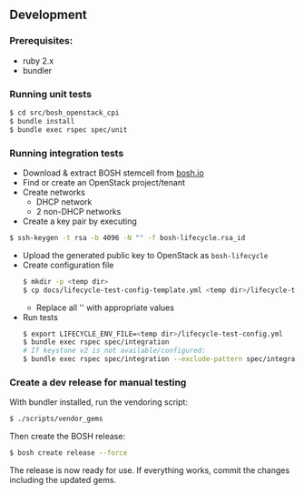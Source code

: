 ## Development

### Prerequisites:
- ruby 2.x
- bundler

### Running unit tests
```bash
$ cd src/bosh_openstack_cpi
$ bundle install
$ bundle exec rspec spec/unit
```

### Running integration tests
- Download & extract BOSH stemcell from [bosh.io](http://bosh.io/stemcells/bosh-openstack-kvm-ubuntu-trusty-go_agent)
- Find or create an OpenStack project/tenant
- Create networks
  - DHCP network
  - 2 non-DHCP networks
- Create a key pair by executing
```bash
$ ssh-keygen -t rsa -b 4096 -N "" -f bosh-lifecycle.rsa_id
```
  - Upload the generated public key to OpenStack as `bosh-lifecycle`
- Create configuration file
  ```bash
  $ mkdir -p <temp dir>
  $ cp docs/lifecycle-test-config-template.yml <temp dir>/lifecycle-test-config.yml
  ```
  - Replace all '<replace-me>' with appropriate values
- Run tests
  ```bash
  $ export LIFECYCLE_ENV_FILE=<temp dir>/lifecycle-test-config.yml
  $ bundle exec rspec spec/integration 
  # If keystone v2 is not available/configured:
  $ bundle exec rspec spec/integration --exclude-pattern spec/integration/lifecycle_v2_spec.rb
  ```


### Create a dev release for manual testing
With bundler installed, run the vendoring script:

```bash
$ ./scripts/vendor_gems
```

Then create the BOSH release:

```bash
$ bosh create release --force
```

The release is now ready for use. If everything works, commit the changes including the updated gems.
